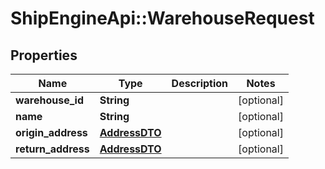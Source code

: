 # ShipEngineApi::WarehouseRequest

## Properties
Name | Type | Description | Notes
------------ | ------------- | ------------- | -------------
**warehouse_id** | **String** |  | [optional] 
**name** | **String** |  | [optional] 
**origin_address** | [**AddressDTO**](AddressDTO.md) |  | [optional] 
**return_address** | [**AddressDTO**](AddressDTO.md) |  | [optional] 



